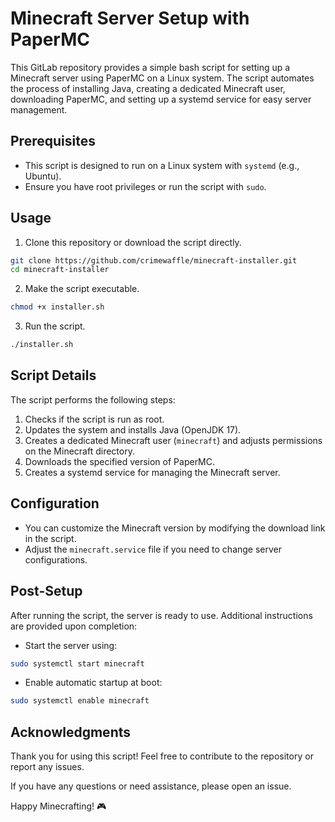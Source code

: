# Minecraft Server Setup with PaperMC

This GitLab repository provides a simple bash script for setting up a Minecraft server using PaperMC on a Linux system. The script automates the process of installing Java, creating a dedicated Minecraft user, downloading PaperMC, and setting up a systemd service for easy server management.

## Prerequisites

- This script is designed to run on a Linux system with `systemd` (e.g., Ubuntu).
- Ensure you have root privileges or run the script with `sudo`.

## Usage

1. Clone this repository or download the script directly.

```bash
git clone https://github.com/crimewaffle/minecraft-installer.git
cd minecraft-installer
```

2. Make the script executable.

```bash
chmod +x installer.sh
```

3. Run the script.

```bash
./installer.sh
```

## Script Details

The script performs the following steps:

1. Checks if the script is run as root.
2. Updates the system and installs Java (OpenJDK 17).
3. Creates a dedicated Minecraft user (`minecraft`) and adjusts permissions on the Minecraft directory.
4. Downloads the specified version of PaperMC.
5. Creates a systemd service for managing the Minecraft server.

## Configuration

- You can customize the Minecraft version by modifying the download link in the script.
- Adjust the `minecraft.service` file if you need to change server configurations.

## Post-Setup

After running the script, the server is ready to use. Additional instructions are provided upon completion:

- Start the server using:

```bash
sudo systemctl start minecraft
```

- Enable automatic startup at boot:

```bash
sudo systemctl enable minecraft
```

## Acknowledgments

Thank you for using this script! Feel free to contribute to the repository or report any issues.

If you have any questions or need assistance, please open an issue.

Happy Minecrafting! 🎮
